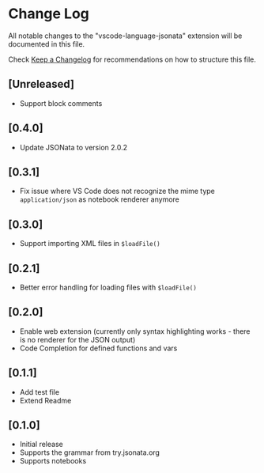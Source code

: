 # Change Log

All notable changes to the "vscode-language-jsonata" extension will be documented in this file.

Check [Keep a Changelog](http://keepachangelog.com/) for recommendations on how to structure this file.

## [Unreleased]
- Support block comments

## [0.4.0]
- Update JSONata to version 2.0.2

## [0.3.1]
- Fix issue where VS Code does not recognize the mime type `application/json` as notebook renderer anymore

## [0.3.0]

- Support importing XML files in `$loadFile()`
## [0.2.1]

- Better error handling for loading files with `$loadFile()`
## [0.2.0]

- Enable web extension (currently only syntax highlighting works - there is no renderer for the JSON output)
- Code Completion for defined functions and vars

## [0.1.1]

- Add test file
- Extend Readme
## [0.1.0]

- Initial release
- Supports the grammar from try.jsonata.org
- Supports notebooks